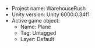 <!-- UNITY CODE ASSIST INSTRUCTIONS START -->
- Project name: WarehouseRush
- Unity version: Unity 6000.0.34f1
- Active game object:
  - Name: Plane
  - Tag: Untagged
  - Layer: Default
<!-- UNITY CODE ASSIST INSTRUCTIONS END -->